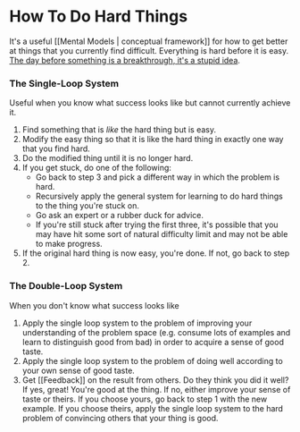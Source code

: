 # How To Do Hard Things

It's a useful [[Mental Models | conceptual framework]] for how to get better at things that you currently find difficult. Everything is hard before it is easy. [The day before something is a breakthrough, it's a stupid idea](https://www.drmaciver.com/2019/05/how-to-do-hard-things/).

### The Single-Loop System 

Useful when you know what success looks like but cannot currently achieve it.

1. Find something that is _like_ the hard thing but is easy.
2. Modify the easy thing so that it is like the hard thing in exactly one way that you find hard.
3. Do the modified thing until it is no longer hard.
4. If you get stuck, do one of the following:
	- Go back to step 3 and pick a different way in which the problem is hard.
	- Recursively apply the general system for learning to do hard things to the thing you're stuck on.
	- Go ask an expert or a rubber duck for advice.
	- If you're still stuck after trying the first three, it's possible that you may have hit some sort of natural difficulty limit and may not be able to make progress.
5. If the original hard thing is now easy, you're done. If not, go back to step 2.

### The Double-Loop System

When you don't know what success looks like

1. Apply the single loop system to the problem of improving your understanding of the problem space (e.g. consume lots of examples and learn to distinguish good from bad) in order to acquire a sense of good taste.
2. Apply the single loop system to the problem of doing well according to your own sense of good taste.
3. Get [[Feedback]] on the result from others. Do they think you did it well? If yes, great! You're good at the thing. If no, either improve your sense of taste or theirs. If you choose yours, go back to step 1 with the new example. If you choose theirs, apply the single loop system to the hard problem of convincing others that your thing is good.